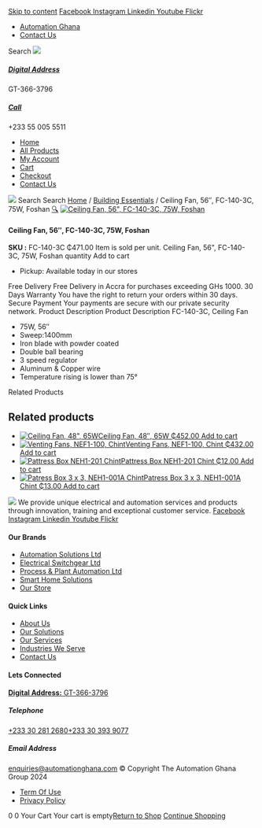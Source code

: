 [Skip to content](https://store.automationghana.com/product/ceiling-fan-56-75w/#content)
[ Facebook ](https://www.facebook.com/automationgh/) [ Instagram ](https://www.instagram.com/automationgh/) [ Linkedin ](https://www.linkedin.com/company/the-automation-ghana-limited/) [ Youtube ](https://www.youtube.com/channel/UCurrRDUSm5oIW39VXjn1u0w) [ Flickr ](https://www.flickr.com/photos/181794037@N07/)
  * [ Automation Ghana ](https://automationghana.com)
  * [ Contact Us ](https://store.automationghana.com/contact/)


Search
[ ![](https://store.automationghana.com/wp-content/uploads/2024/04/Website-TAGG-Logo-BLUE.png) ](https://store.automationghana.com/)
[ ](https://maps.app.goo.gl/m4xeaagWCNbLk4jM6)
#####  [ Digital Address ](https://maps.app.goo.gl/m4xeaagWCNbLk4jM6)
GT-366-3796 
[ ](tel:+233550055511)
#####  [ Call ](tel:+233550055511)
+233 55 005 5511 
  * [Home](https://store.automationghana.com/)
  * [All Products](https://store.automationghana.com/shop/)
  * [My Account](https://store.automationghana.com/my-account/)
  * [Cart](https://store.automationghana.com/cart/)
  * [Checkout](https://store.automationghana.com/checkout/)
  * [Contact Us](https://store.automationghana.com/contact/)


[![](https://store.automationghana.com/wp-content/uploads/2024/04/AutomationGhana_logo_white.png)](https://store.automationghana.com)
Search
Search
[Home](https://store.automationghana.com) / [Building Essentials](https://store.automationghana.com/product-category/building-essentials/) / Ceiling Fan, 56″, FC-140-3C, 75W, Foshan
[🔍](https://store.automationghana.com/product/ceiling-fan-56-75w/)
[![Ceiling Fan, 56", FC-140-3C, 75W, Foshan](https://store.automationghana.com/wp-content/uploads/2022/04/FC-140-3C-1.jpg)](https://store.automationghana.com/wp-content/uploads/2022/04/FC-140-3C-1.jpg)
####  Ceiling Fan, 56″, FC-140-3C, 75W, Foshan 
**SKU :** FC-140-3C 
₵471.00
Item is sold per unit.
Ceiling Fan, 56", FC-140-3C, 75W, Foshan quantity
Add to cart
  * Pickup: Available today in our stores


Free Delivery 
Free Delivery in Accra for purchases exceeding GHs 1000. 
30 Days Warranty 
You have the right to return your orders within 30 days. 
Secure Payment 
Your payments are secure with our private security network. 
Product Description
Product Description
FC-140-3C, Ceiling Fan 
  * 75W, 56″
  * Sweep:1400mm
  * Iron blade with powder coated
  * Double ball bearing
  * 3 speed regulator
  * Aluminum & Copper wire
  * Temperature rising is lower than 75°


Related Products 
## Related products
  * [![Ceiling Fan, 48", 65W](https://store.automationghana.com/wp-content/uploads/2022/04/FC-120-3-2.jpg)Ceiling Fan, 48″, 65W ₵452.00 ](https://store.automationghana.com/product/ceiling-fan-48-65w/)
[Add to cart](https://store.automationghana.com/product/ceiling-fan-56-75w/?add-to-cart=4472)
  * [![Venting Fans, NEF1-100, Chint](https://store.automationghana.com/wp-content/uploads/2019/12/ITEM-7-300x300.jpg)Venting Fans, NEF1-100, Chint ₵432.00 ](https://store.automationghana.com/product/venting-fans-nef1-100-chint/)
[Add to cart](https://store.automationghana.com/product/ceiling-fan-56-75w/?add-to-cart=1919)
  * [![Pattress Box NEH1-201 Chint](https://store.automationghana.com/wp-content/uploads/2020/04/3x3-patress-surface-300x300.jpg)Pattress Box NEH1-201 Chint ₵12.00 ](https://store.automationghana.com/product/pattress-box-neh1-201-chint/)
[Add to cart](https://store.automationghana.com/product/ceiling-fan-56-75w/?add-to-cart=1831)
  * [![Patress Box 3 x 3, NEH1-001A Chint](https://store.automationghana.com/wp-content/uploads/2019/12/PATTRESS-1-300x300.jpg)Patress Box 3 x 3, NEH1-001A Chint ₵13.00 ](https://store.automationghana.com/product/patress-box-neh1-001a-chint/)
[Add to cart](https://store.automationghana.com/product/ceiling-fan-56-75w/?add-to-cart=1829)


![](https://store.automationghana.com/wp-content/uploads/2024/04/AutomationGhana_logo_white.png)
We provide unique electrical and automation services and products through innovation, training and exceptional customer service.
[ Facebook ](https://www.facebook.com/automationgh/) [ Instagram ](https://www.instagram.com/automationgh/) [ Linkedin ](https://www.linkedin.com/company/the-automation-ghana-limited/) [ Youtube ](https://www.youtube.com/channel/UCurrRDUSm5oIW39VXjn1u0w) [ Flickr ](https://www.flickr.com/photos/181794037@N07/)
#### Our Brands
  * [ Automation Solutions Ltd ](https://store.automationghana.com/product/ceiling-fan-56-75w/)
  * [ Electrical Switchgear Ltd ](https://store.automationghana.com/product/ceiling-fan-56-75w/)
  * [ Process & Plant Automation Ltd ](https://store.automationghana.com/product/ceiling-fan-56-75w/)
  * [ Smart Home Solutions ](https://store.automationghana.com/product/ceiling-fan-56-75w/)
  * [ Our Store ](https://store.automationghana.com/product/ceiling-fan-56-75w/)


#### Quick Links
  * [ About Us ](https://store.automationghana.com/product/ceiling-fan-56-75w/)
  * [ Our Solutions ](https://store.automationghana.com/product/ceiling-fan-56-75w/)
  * [ Our Services ](https://store.automationghana.com/product/ceiling-fan-56-75w/)
  * [ Industries We Serve ](https://store.automationghana.com/product/ceiling-fan-56-75w/)
  * [ Contact Us ](https://store.automationghana.com/product/ceiling-fan-56-75w/)


#### Lets Connected
[**Digital Address:** GT-366-3796](https://maps.app.goo.gl/m4xeaagWCNbLk4jM6)
#####  Telephone 
[ +233 30 281 2680](tel:+233302812680)[+233 30 393 9077](https://store.automationghana.com/product/ceiling-fan-56-75w/+233303939077)
#####  Email Address 
enquiries@automationghana.com 
© Copyright The Automation Ghana Group 2024
  * [ Term Of Use ](https://store.automationghana.com/product/ceiling-fan-56-75w/)
  * [ Privacy Policy ](https://store.automationghana.com/product/ceiling-fan-56-75w/)


0
0
Your Cart
Your cart is empty[Return to Shop](https://store.automationghana.com/shop/)
[Continue Shopping](https://store.automationghana.com/product/ceiling-fan-56-75w/)
